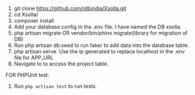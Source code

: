 1. git clone https://github.com/rdbindia/Xsolla.git
2. cd Xsolla/
3. composer install
4. Add your database config in the .env file. I have named the DB xsolla.
5. php artisan migrate OR vendor/bin/phinx migrate(library for migration of DB)
6. Run php artisan db:seed to run faker to add data into the database table.
7. php artisan serve. Use the ip generated to replace localhost in the .env file for APP_URL
8. Navigate to <APP URL> to access the project table.

FOR PHPUnit test:
1. Run `php artisan test` to run tests.
